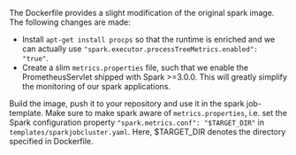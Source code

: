 The Dockerfile provides a slight modification of the original spark image.
The following changes are made:

- Install `apt-get install procps` so that the runtime is enriched and we can actually use `"spark.executor.processTreeMetrics.enabled": "true"`.
- Create a slim `metrics.properties` file, such that we enable the PrometheusServlet shipped with Spark >=3.0.0. This will greatly simplify the monitoring of our spark applications.

Build the image, push it to your repository and use it in the spark job-template. Make sure to make spark aware of `metrics.properties`, i.e. set the Spark configuration property `"spark.metrics.conf": "$TARGET_DIR"` in `templates/sparkjobcluster.yaml`. Here, $TARGET_DIR denotes the directory specified in Dockerfile.